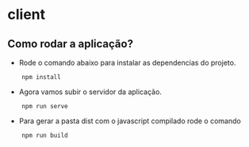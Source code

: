 # client

## Como rodar a aplicação?
- Rode o comando abaixo para instalar as dependencias do projeto.
```
    npm install
```
- Agora vamos subir o servidor da aplicação.
```
    npm run serve
```
- Para gerar a pasta dist com o javascript compilado rode o comando
```
    npm run build
```